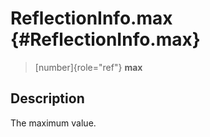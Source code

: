ReflectionInfo.max {#ReflectionInfo.max}
==================

> [number]{role="ref"} **max**

Description
-----------

The maximum value.
